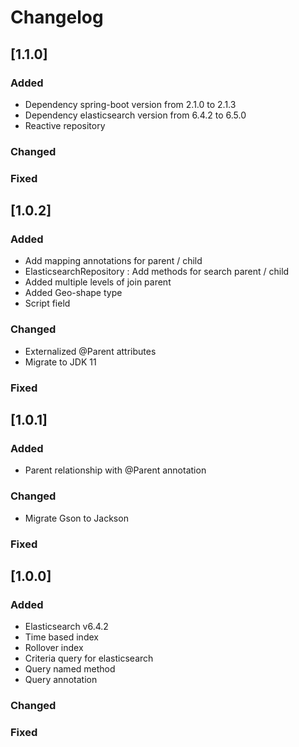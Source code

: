 # Changelog

## [1.1.0]
### Added
- Dependency spring-boot version from 2.1.0 to 2.1.3
- Dependency elasticsearch version from 6.4.2 to 6.5.0
- Reactive repository

### Changed

### Fixed

## [1.0.2]
### Added
- Add mapping annotations for parent / child
- ElasticsearchRepository : Add methods for search parent / child  
- Added multiple levels of join parent  
- Added Geo-shape type
- Script field

### Changed
- Externalized @Parent attributes
- Migrate to JDK 11

### Fixed

## [1.0.1]
### Added
- Parent relationship with @Parent annotation

### Changed
- Migrate Gson to Jackson

### Fixed

## [1.0.0]
### Added
- Elasticsearch v6.4.2
- Time based index
- Rollover index
- Criteria query for elasticsearch
- Query named method
- Query annotation

### Changed

### Fixed
